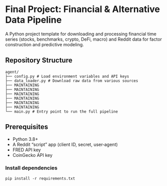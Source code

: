 # Final Project: Financial & Alternative Data Pipeline

A Python project template for downloading and processing financial time series (stocks, benchmarks, crypto, DeFi, macro) and Reddit data for factor construction and predictive modeling.

## Repository Structure

```
agent/
├── config.py # Load environment variables and API keys
├── data_loader.py # Download raw data from various sources
├── MAINTAINING
├── MAINTAINING
├── MAINTAINING
├── MAINTAINING
├── MAINTAINING
├── MAINTAINING
└── main.py # Entry point to run the full pipeline
```

## Prerequisites

- Python 3.8+  
- A Reddit “script” app (client ID, secret, user‑agent)  
- FRED API key  
- CoinGecko API key 

### Install dependencies

`pip install -r requirements.txt`
